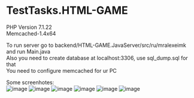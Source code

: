# TestTasks.HTML-GAME
 
PHP Version 7.1.22  
Memcached-1.4x64  

To run server go to backend/HTML-GAME.JavaServer/src/ru/mralexeimk and run Main.java  
Also you need to create database at localhost:3306, use sql_dump.sql for that  
You need to configure memcached for ur PC  

Some screenhotes:  
![image](https://user-images.githubusercontent.com/25348980/142734217-5c92c0f4-8897-41eb-a0f4-1b8daa6911f6.png)
![image](https://user-images.githubusercontent.com/25348980/142734228-4826fcea-f887-4eb8-84c3-0c410391c861.png)
![image](https://user-images.githubusercontent.com/25348980/142734229-63efd920-44d5-4f31-9e84-3d13a0b1f19e.png)
![image](https://user-images.githubusercontent.com/25348980/142734231-f8a3a36f-915d-4b5f-8aab-a9fac42d3102.png)
![image](https://user-images.githubusercontent.com/25348980/142734236-d1ae6249-696c-43e8-80a2-06bcc1ece5c7.png)
![image](https://user-images.githubusercontent.com/25348980/142734238-54e4330d-e189-42b1-9612-c41b370f5423.png)
